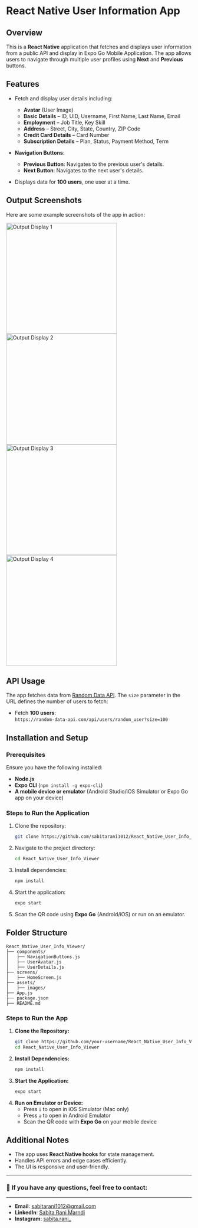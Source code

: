 # React Native User Information App

## Overview  
This is a **React Native** application that fetches and displays user information from a public API and display in Expo Go Mobile Application. The app allows users to navigate through multiple user profiles using **Next** and **Previous** buttons.  

## Features  
- Fetch and display user details including:  
  - **Avatar** (User Image)  
  - **Basic Details** – ID, UID, Username, First Name, Last Name, Email  
  - **Employment** – Job Title, Key Skill  
  - **Address** – Street, City, State, Country, ZIP Code  
  - **Credit Card Details** – Card Number  
  - **Subscription Details** – Plan, Status, Payment Method, Term  

- **Navigation Buttons**:  
  - **Previous Button**: Navigates to the previous user's details.  
  - **Next Button**: Navigates to the next user's details.  
- Displays data for **100 users**, one user at a time.  

## Output Screenshots  
Here are some example screenshots of the app in action:  

<img src="assets/OutputDisplay1.PNG" alt="Output Display 1" width="300"/>  
<img src="assets/OutputDisplay2.PNG" alt="Output Display 2" width="300"/>  
<img src="assets/OutputDisplay3.PNG" alt="Output Display 3" width="300"/>  
<img src="assets/OutputDisplay4.PNG" alt="Output Display 4" width="300"/>  


## API Usage
The app fetches data from [Random Data API](https://random-data-api.com/). The `size` parameter in the URL defines the number of users to fetch:
- Fetch **100 users**:  
  `https://random-data-api.com/api/users/random_user?size=100`

## Installation and Setup

### Prerequisites
Ensure you have the following installed:
- **Node.js**
- **Expo CLI** (`npm install -g expo-cli`)
- **A mobile device or emulator** (Android Studio/iOS Simulator or Expo Go app on your device)

### Steps to Run the Application
1. Clone the repository:
   ```bash
   git clone https://github.com/sabitarani1012/React_Native_User_Info_Viewer.git
   ```
2. Navigate to the project directory:
   ```bash
   cd React_Native_User_Info_Viewer
   ```
3. Install dependencies:
   ```bash
   npm install
   ```
4. Start the application:
   ```bash
   expo start
   ```
5. Scan the QR code using **Expo Go** (Android/iOS) or run on an emulator.

## Folder Structure
```
React_Native_User_Info_Viewer/
├── components/
│   ├── NavigationButtons.js
│   ├── UserAvatar.js
│   ├── UserDetails.js
├── screens/
│   ├── HomeScreen.js
├── assets/
│   ├── images/
├── App.js
├── package.json
├── README.md
```

### Steps to Run the App
1. **Clone the Repository:**
   ```bash
   git clone https://github.com/your-username/React_Native_User_Info_Viewer.git
   cd React_Native_User_Info_Viewer
   ```
2. **Install Dependencies:**
   ```bash
   npm install
   ```
3. **Start the Application:**
   ```bash
   expo start
   ```
4. **Run on Emulator or Device:**
   - Press `i` to open in iOS Simulator (Mac only)
   - Press `a` to open in Android Emulator
   - Scan the QR code with **Expo Go** on your mobile device


## Additional Notes
- The app uses **React Native hooks** for state management.
- Handles API errors and edge cases efficiently.
- The UI is responsive and user-friendly.

---
### 📌 **If you have any questions, feel free to contact:**
---
- **Email**: [sabitarani1012@gmail.com](mailto:sabitarani1012@gmail.com)  
- **LinkedIn**: [Sabita Rani Marndi](https://www.linkedin.com/in/sabita-rani-marndi/)  
- **Instagram**: [sabita.rani_](https://www.instagram.com/sabita.rani_/?hl=en)  
